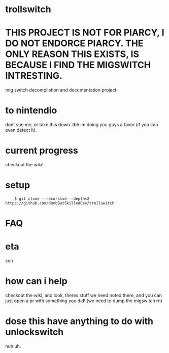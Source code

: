 # trollswitch
# THIS PROJECT IS NOT FOR PIARCY, I DO NOT ENDORCE PIARCY. THE ONLY REASON THIS EXISTS, IS BECAUSE I FIND THE MIGSWITCH INTRESTING.
mig switch decompilation and documentation project
# to nintendio
dont sue me, or take this down. tbh im doing you guys a favor (if you can even detect it).
# current progress
checkout the wiki!
# setup
```
    $ git clone --recursive --depth=2 https://github.com/dumbButSkilledDev/trollswitch
```
# FAQ
# eta
son
# how can i help
checkout the wiki, and look, theres stuff we need noted there, and you can just open a pr with something you did! (we need to dump the migswitch rn)
# dose this have anything to do with unlockswitch
nuh uh.
